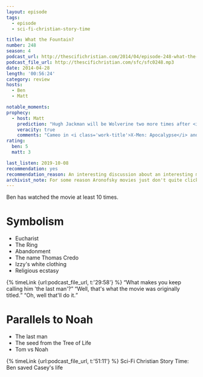 ```yaml
---
layout: episode
tags:
  - episode
  - sci-fi-christian-story-time

title: What the Fountain?
number: 248
season: 4
podcast_url: http://thescifichristian.com/2014/04/episode-248-what-the-fountain/
podcast_file_url: http://thescifichristian.com/sfc/sfc0248.mp3
date: 2014-04-28
length: '00:56:24'
category: review
hosts:
  - Ben
  - Matt

notable_moments: 
prophecy:
  - host: Matt
    prediction: "Hugh Jackman will be Wolverine two more times after <i class='work-title'>X-Men: Days of Future Past</i>"
    veracity: true
    comments: "Cameo in <i class='work-title'>X-Men: Apocalypse</i> and then <i class='work-title'>Logan</i> is his final appearance"
rating:
  ben: 5
  matt: 3

last_listen: 2019-10-08
recommendation: yes
recommendation_reason: An interesting discussion about an interesting movie
archivist_note: For some reason Aronofsky movies just don't quite click for me; they feel artificial and forced, as opposed to, for example, David Lynch's, which feel natural and effortless. Not sure that I can explain why.
---
```

Ben has watched the movie at least 10 times. 

# Symbolism
- Eucharist
- The Ring
- Abandonment
- The name Thomas Credo
- Izzy's white clothing
- Religious ecstasy

<div class="quote">
  {% timeLink {url:podcast_file_url, t:'29:58'} %}
  <q class="matt">What makes you keep calling him 'the last man'?</q>
  <q class="ben">Well, that's what the movie was originally titled.</q>
  <q class="matt">Oh, well that'll do it.</q>
</div>



# Parallels to Noah
- The last man
- The seed from the Tree of Life
- Tom vs Noah

{% timeLink {url:podcast_file_url, t:'51:11'} %}  Sci-Fi Christian Story Time: Ben saved Casey's life
